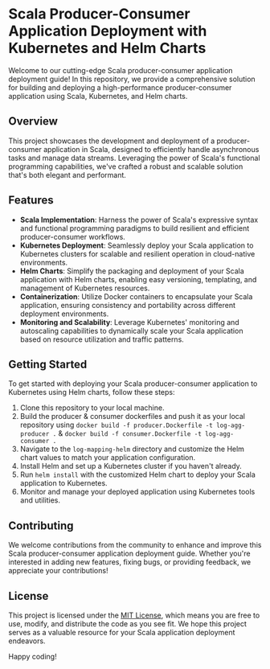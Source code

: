 # Scala Producer-Consumer Application Deployment with Kubernetes and Helm Charts

Welcome to our cutting-edge Scala producer-consumer application deployment guide! In this repository, we provide a comprehensive solution for building and deploying a high-performance producer-consumer application using Scala, Kubernetes, and Helm charts.

## Overview

This project showcases the development and deployment of a producer-consumer application in Scala, designed to efficiently handle asynchronous tasks and manage data streams. Leveraging the power of Scala's functional programming capabilities, we've crafted a robust and scalable solution that's both elegant and performant.

## Features

- **Scala Implementation**: Harness the power of Scala's expressive syntax and functional programming paradigms to build resilient and efficient producer-consumer workflows.
- **Kubernetes Deployment**: Seamlessly deploy your Scala application to Kubernetes clusters for scalable and resilient operation in cloud-native environments.
- **Helm Charts**: Simplify the packaging and deployment of your Scala application with Helm charts, enabling easy versioning, templating, and management of Kubernetes resources.
- **Containerization**: Utilize Docker containers to encapsulate your Scala application, ensuring consistency and portability across different deployment environments.
- **Monitoring and Scalability**: Leverage Kubernetes' monitoring and autoscaling capabilities to dynamically scale your Scala application based on resource utilization and traffic patterns.

## Getting Started

To get started with deploying your Scala producer-consumer application to Kubernetes using Helm charts, follow these steps:

1. Clone this repository to your local machine.
2. Build the producer & consumer dockerfiles and push it as your local repository using `docker build -f producer.Dockerfile -t log-agg-producer .` & `docker build -f consumer.Dockerfile -t log-agg-consumer .`
3. Navigate to the `log-mapping-helm` directory and customize the Helm chart values to match your application configuration.
4. Install Helm and set up a Kubernetes cluster if you haven't already.
5. Run `helm install` with the customized Helm chart to deploy your Scala application to Kubernetes.
6. Monitor and manage your deployed application using Kubernetes tools and utilities.

## Contributing

We welcome contributions from the community to enhance and improve this Scala producer-consumer application deployment guide. Whether you're interested in adding new features, fixing bugs, or providing feedback, we appreciate your contributions!

## License

This project is licensed under the [MIT License](LICENSE), which means you are free to use, modify, and distribute the code as you see fit. We hope this project serves as a valuable resource for your Scala application deployment endeavors.

Happy coding!

